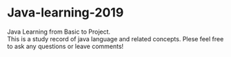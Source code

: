 # Java-learning-2019
Java Learning from Basic to Project.  
This is a study record of java language and related concepts. 
Plese feel free to ask any questions or leave comments! 
